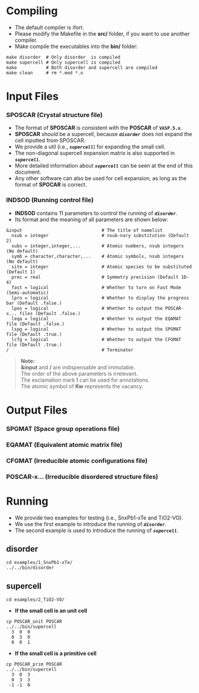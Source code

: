 # Compiling
- The default compiler is ifort.
- Please modify the Makefile in the **src/** folder, if you want to use another compiler.
- Make compile the executables into the **bin/** folder:
```
make disorder  # Only disorder  is compiled
make supercell # Only supercell is compiled
make           # Both disorder and supercell are compiled
make clean     # rm *.mod *.o
```


# Input Files

### SPOSCAR (Crystal structure file)
- The format of **SPOSCAR** is consistent with the **POSCAR** of **`VASP.5.x`**.
- **SPOSCAR** should be a supercell, because ***`disorder`*** does not expand the cell inputted from SPOSCAR.
- We provide a util (i.e., ***`supercell`***) for expanding the small cell.
- The non-diagonal supercell expansion matrix is also supported in ***`supercell`***.
- More detailed information about ***`supercell`*** can be seen at the end of this document.
- Any other software can also be used for cell expansion, as long as the format of **SPOCAR** is correct.


### INDSOD (Running control file)
- **INDSOD** contains 11 parameters to control the running of ***`disorder`***.
- Its format and the meaning of all parameters are shown below:

```
&input                              # The title of namelist
  nsub = integer                    # nsub-nary substitution (Default 2)
  subs = integer,integer,...        # Atomic numbers, nsub integers (No default)
  symb = character,character,...    # Atomic symbols, nsub integers (No default)
  site = integer                    # Atomic species to be substituted (Default 1)
  prec = real                       # Symmetry precision (Default 1D-4)
  fast = logical                    # Whether to turn on Fast Mode (Semi-automatic)
  lpro = logical                    # Whether to display the progress bar (Default .false.)
  lpos = logical                    # Whether to output the POSCAR-x... files (Default .false.)
  leqa = logical                    # Whether to output the EQAMAT file (Default .false.)
  lspg = logical                    # Whether to output the SPGMAT file (Default .true.)
  lcfg = logical                    # Whether to output the CFGMAT file (Default .true.)
/                                   # Terminator
```
>**Note:**  
**&input** and **/** are indispensable and immutable.  
The order of the above parameters is irrelevant.  
The exclamation mark **!** can be used for annotations.  
The atomic symbol of **Kw** represents the vacancy.



# Output Files

### SPGMAT (Space group operations file)
### EQAMAT (Equivalent atomic matrix file)
### CFGMAT (Irreducible atomic configurations file)
### POSCAR-x... (Irreducible disordered structure files)



# Running
- We provide two examples for testing (i.e., SnxPb1-xTe and TiO2-VO).
- We use the first example to introduce the running of ***`disorder`***.
- The second example is used to introduce the running of ***`supercell`***.

## disorder

```
cd examples/1_SnxPb1-xTe/
../../bin/disorder
```

## supercell

```
cd examples/2_TiO2-VO/
```

- **If the small cell is an unit cell**

```
cp POSCAR_unit POSCAR
../../bin/supercell
  3  0  0
  0  3  0
  0  0  1
```
- **If the small cell is a primitive cell**

```
cp POSCAR_prim POSCAR
../../bin/supercell
  3  0  3
  0  3  3
 -1 -1  0
```
